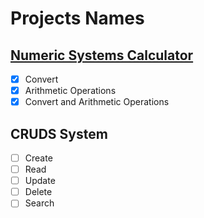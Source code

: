 # Projects Names

## [Numeric Systems Calculator](https://github.com/M3MD69/NumericSystemsCalculator)

- [X] Convert
- [X] Arithmetic Operations
- [X] Convert and Arithmetic Operations

## CRUDS System

- [ ] Create
- [ ] Read
- [ ] Update
- [ ] Delete
- [ ] Search